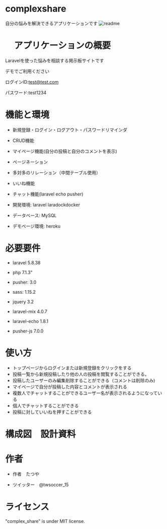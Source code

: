 #  complexshare
自分の悩みを解決できるアプリケーションです
![readme](https://user-images.githubusercontent.com/62969621/95018603-c7fee380-069b-11eb-802a-23fef205203b.jpg)

 
# 　アプリケーションの概要
 Laravelを使った悩みを相談する掲示板サイトです

 デモでご利用ください

 ログインID:test@test.com

 パスワード:test1234
 
# 機能と環境
 
 - 新規登録・ログイン・ログアウト・パスワードリマインダ

 - CRUD機能

 - マイページ機能(自分の投稿と自分のコメントを表示)

 - ページネーション

 - 多対多のリレーション（中間テーブル使用）

 - いいね機能

 - チャット機能(laravel echo pusher)

 - 開発環境: laravel laradockdocker

 - データベース: MySQL
  
 - デモページ環境: heroku
 
# 必要要件

- laravel 5.8.38

- php 7.1.3"

- pusher: 3.0

- sass: 1.15.2

- jquery 3.2

- laravel-mix 4.0.7

- laravel-echo 1.8.1

- pusher-js 7.0.0
 
# 使い方
 
- トップページからログインまたは新規登録をクリックをする
- 投稿一覧から新規投稿したり他の人の投稿を閲覧することができる。
- 投稿したユーザーのみ編集削除することができる（コメントは削除のみ)
- マイページで自分が投稿した内容とコメントが表示される
- 複数人でチャットすることができるユーザー名が表示されるようになっている
- 個人でチャットすることができる
- 投稿に対していいねを押すことができる
 

 
# 構成図　設計資料
 

# 作者
 
- 作者　たつや
 
- ツイッター　@twsoccer_15
 
# ライセンス

"complex_share" is under MIT license.